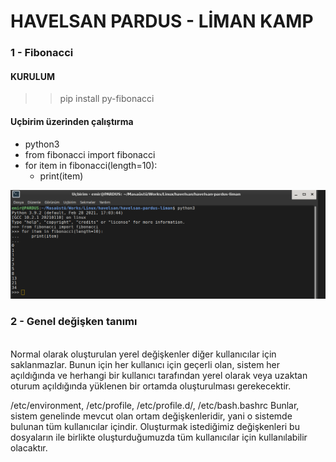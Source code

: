 # HAVELSAN PARDUS - LİMAN KAMP

### 1 - Fibonacci
#### KURULUM

>> pip install py-fibonacci
#### Uçbirim üzerinden çalıştırma

-   python3
-   from fibonacci import fibonacci
-   for item in fibonacci(length=10):
    - print(item)


![alt text](./images/fibo_.png)

### 2 - Genel değişken tanımı

\
Normal olarak oluşturulan yerel değişkenler diğer kullanıcılar için saklanmazlar. Bunun için her kullanıcı için geçerli olan, sistem her açıldığında ve herhangi bir kullanıcı tarafından yerel olarak veya uzaktan oturum açıldığında yüklenen bir ortamda oluşturulması gerekecektir.

/etc/environment, /etc/profile, /etc/profile.d/, /etc/bash.bashrc Bunlar, sistem genelinde mevcut olan ortam değişkenleridir, yani o sistemde bulunan tüm kullanıcılar içindir. Oluşturmak istediğimiz değişkenleri bu dosyaların ile birlikte oluşturduğumuzda tüm kullanıcılar için kullanılabilir olacaktır.

